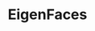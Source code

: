 ---
title: EigenFaces
description: Facial recognition using Eigenfaces. Developed as capstone project for the course MAT161 - Applied Linear Algebra
start_date: May 12 2024
end_date: May 12 2024
is_important: false
is_visible: true
is_pinned: false
tags:
- EigenFaces
- OpenCV
- PyTorch
repository_url: https://github.com/lalitm1004/MAT161-EigenFaces
---